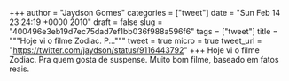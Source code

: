 
+++
author = "Jaydson Gomes"
categories = ["tweet"]
date = "Sun Feb 14 23:24:19 +0000 2010"
draft = false
slug = "400496e3eb19d7ec75dad7ef1bb036f988a596f6"
tags = ["tweet"]
title = """Hoje vi o filme Zodiac. P..."""
tweet = true
micro = true
tweet_url = "https://twitter.com/jaydson/status/9116443792"
+++
Hoje vi o filme Zodiac. Pra quem gosta de suspense. Muito bom filme, baseado em fatos reais.
